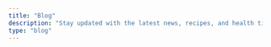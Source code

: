```yaml
---
title: "Blog"
description: "Stay updated with the latest news, recipes, and health tips featuring Arasgrasa."
type: "blog"
---
```

